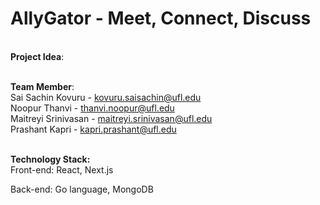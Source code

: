 # AllyGator - Meet, Connect, Discuss
<br /><B>Project Idea</B>:<br />

<br /><B>Team Member</B>:<br />
Sai Sachin Kovuru          - kovuru.saisachin@ufl.edu <br />
Noopur Thanvi              - thanvi.noopur@ufl.edu <br />
Maitreyi Srinivasan        - maitreyi.srinivasan@ufl.edu <br />
Prashant Kapri             - kapri.prashant@ufl.edu <br />

<br /><B>Technology Stack:</B><br />
Front-end: React, Next.js

Back-end: Go language, MongoDB


